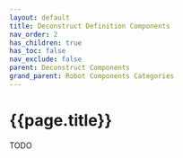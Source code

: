 ```yaml
---
layout: default
title: Deconstruct Definition Components
nav_order: 2
has_children: true
has_toc: false
nav_exclude: false
parent: Deconstruct Components
grand_parent: Robot Components Categories
---
```


# **{{page.title}}**

TODO